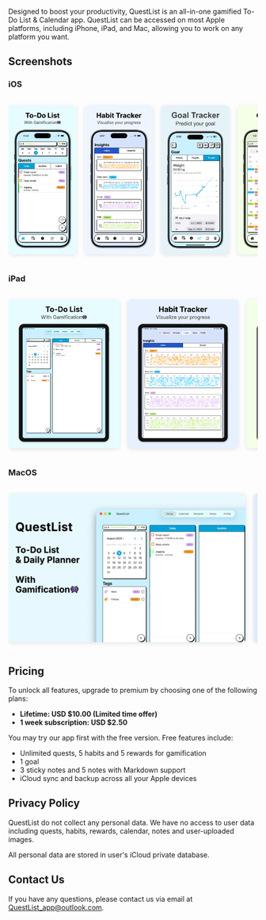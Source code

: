 Designed to boost your productivity, QuestList is an all-in-one gamified To-Do List & Calendar app.
QuestList can be accessed on most Apple platforms, including iPhone, iPad, and Mac, allowing you to work on any platform you want.

## Screenshots

### iOS
<div class="image-gallery">
    <img src="iOS Phones  6.9/01.png">
    <img src="iOS Phones  6.9/02.png">
    <img src="iOS Phones  6.9/new.jpeg">
    <img src="iOS Phones  6.9/03.png">
    <img src="iOS Phones  6.9/04.png">
    <img src="iOS Phones  6.9/05.png">
    <img src="iOS Phones  6.9/06.png">
</div>

### iPad

<div class="image-gallery">
    <img src="iOS iPad  13/01.png">
    <img src="iOS iPad  13/02.png">
    <img src="iOS iPad  13/03.png">
    <img src="iOS iPad  13/04.png">
    <img src="iOS iPad  13/05.png">
    <img src="iOS iPad  13/06.png">
</div>

### MacOS

<div class="image-gallery">
    <img src="Mac OS/01.png">
    <img src="Mac OS/02.png">
    <img src="Mac OS/03.png">
    <img src="Mac OS/04.png">
    <img src="Mac OS/05.png">
    <img src="Mac OS/06.png">
</div>

<style>
.image-gallery {
    display: flex;
    overflow-x: auto;
    gap: 1rem;
    padding: 1rem 0;
    scroll-behavior: smooth;
}
.image-gallery img {
    flex: 0 0 auto;
    height: 300px;
    width: auto;
    border-radius: 8px;
    box-shadow: 0 2px 8px rgba(0,0,0,0.1);
}
</style>

## Pricing

To unlock all features, upgrade to premium by choosing one of the following plans:

- **Lifetime: USD $10.00 (Limited time offer)**
- **1 week subscription: USD $2.50**

You may try our app first with the free version. Free features include:

- Unlimited quests, 5 habits and 5 rewards for gamification
- 1 goal
- 3 sticky notes and 5 notes with Markdown support
- iCloud sync and backup across all your Apple devices

## Privacy Policy

QuestList do not collect any personal data.
We have no access to user data including quests, habits, rewards, calendar, notes and user-uploaded images.

All personal data are stored in user's iCloud private database.

## Contact Us

If you have any questions, please contact us via email at QuestList_app@outlook.com.

